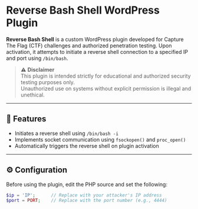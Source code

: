 # Reverse Bash Shell WordPress Plugin

**Reverse Bash Shell** is a custom WordPress plugin developed for Capture The Flag (CTF) challenges and authorized penetration testing. Upon activation, it attempts to initiate a reverse shell connection to a specified IP and port using `/bin/bash`.

> ⚠️ **Disclaimer**  
> This plugin is intended strictly for educational and authorized security testing purposes only.  
> Unauthorized use on systems without explicit permission is illegal and unethical.

---

## 🔧 Features

- Initiates a reverse shell using `/bin/bash -i`
- Implements socket communication using `fsockopen()` and `proc_open()`
- Automatically triggers the reverse shell on plugin activation

---

## ⚙️ Configuration

Before using the plugin, edit the PHP source and set the following:

```php
$ip = 'IP';      // Replace with your attacker's IP address
$port = PORT;    // Replace with the port number (e.g., 4444)
```
